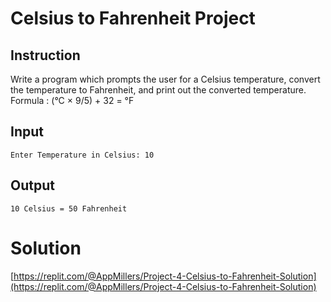 # Celsius to Fahrenheit Project 

## Instruction

Write a program which prompts the user for a Celsius temperature, convert the temperature to Fahrenheit, and print out the converted temperature.
Formula : (°C × 9/5) + 32 = °F

## Input

```
Enter Temperature in Celsius: 10
```

## Output
```
10 Celsius = 50 Fahrenheit
```



# Solution

[https://replit.com/@AppMillers/Project-4-Celsius-to-Fahrenheit-Solution](https://replit.com/@AppMillers/Project-4-Celsius-to-Fahrenheit-Solution)